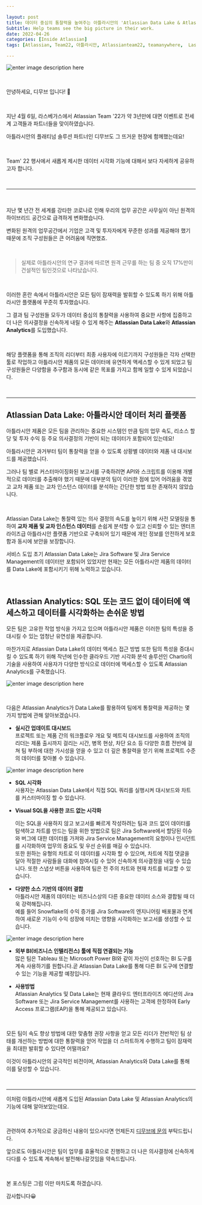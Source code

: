 ```yaml
---

layout: post
title: 데이터 중심의 통찰력을 높여주는 아틀라시안의 'Atlassian Data Lake & Atlassian Analytics'를 소개합니다.
Subtitle: Help teams see the big picture in their work.
date: 2022-04-26
categories: [Inside Atlassian]
tags: [Atlassian, Team22, 아틀라시안, Atlassianteam22, teamanywhere,  Lasvegas, 아틀라시안컨퍼런스, postcovid, datalake, atlassiananlytics, team22keynote, dataanalytics, altassiancloud]

---
```



![enter image description here](https://3kllhk1ibq34qk6sp3bhtox1-wpengine.netdna-ssl.com/wp-content/uploads/2022/03/image-20220309-183113-1536x747.png)

<br/>

안녕하세요, 디무브 입니다! 🎈

<br/>

지난 4월 6일, 라스베가스에서 Atlassian Team '22가 약 3년만에 대면 이벤트로 전세계 고객들과 파트너들을 맞이하였습니다.

아틀라시안의 플래티넘 솔루션 파트너인 디무브도 그 뜨거운 현장에 함께했는데요!

<br/>

Team' 22 행사에서 새롭게 제시한 데이터 시각화 기능에 대해서 보다 자세하게 공유하고자 합니다. 

<br/>

---

<br/>

지난 몇 년간 전 세계를 강타한 코로나로 인해 우리의 업무 공간은 사무실이 아닌 원격의 하이브리드 공간으로 급격하게 변화했습니다.

변화된 원격의 업무공간에서 기업은 고객 및 투자자에게 꾸준한 성과를 제공해야 했기 때문에 조직 구성원들은 큰 어려움에 직면했죠.

<br/>

> 실제로 아틀라시안의 연구 결과에 따르면 원격 근무를 하는 팀 중 오직 17%만이 건설적인 팀인것으로 나타났습니다.

<br/>

이러한 혼란 속에서 아틀라시안은 모든 팀이 잠재력을 발휘할 수 있도록 하기 위해 아틀라시안 플랫폼에 꾸준히 투자했습니다.

그 결과 팀 구성원들 모두가 데이터 중심의 통찰력을 사용하여 중요한 사항에 집중하고 더 나은 의사결정을 신속하게 내릴 수 있게 해주는 **Atlassian Data Lake**와 **Atlassian Analytics**를 도입했습니다.

<br/>

해당 플랫폼을 통해 조직의 리더부터 최종 사용자에 이르기까지 구성원들은 각자 선택한 툴로 작업하고 아틀라시안 제품의 모든 데이터에 유연하게 액세스할 수 있게 되었고 팀 구성원들은 다양함을 추구함과 동시에 같은 목표를 가지고 함께 일할 수 있게 되었습니다.

<br/>

---

## **Atlassian Data Lake: 아틀라시안 데이터 처리 플랫폼**

아틀라시안 제품은 모든 팀을 관리하는 중요한 시스템인 만큼 팀의 업무 속도, 리소스 할당 및 투자 수익 등 주요 의사결정의 기반이 되는 데이터가 포함되어 있는데요!

아틀라시안은 과거부터 팀이 통찰력을 얻을 수 있도록 상황별 데이터와 제품 내 대시보드를 제공했습니다.

그러나 팀 별로 커스터마이징화된 보고서를 구축하려면 API와 스크립트를 이용해 개별적으로 데이터를 추출해야 했기 때문에 대부분의 팀이 이러한 점에 있어 어려움을 겪었고 교차 제품 또는 교차 인스턴스 데이터를 분석하는 간단한 방법 또한 존재하지 않았습니다.

<br/>

Atlassian Data Lake는 통찰력 있는 의사 결정의 속도를 높이기 위해 사전 모델링을 통하여 **교차 제품 및 교차 인스턴스 데이터**를 손쉽게 분석할 수 있고 신뢰할 수 있는 엔터프라이즈급 아틀라시안 플랫폼 기반으로 구축되어 있기 때문에 개인 정보를 안전하게 보호함과 동시에 보안을 보장합니다.

서비스 도입 초기 Atlassian Data Lake는 Jira Software 및 Jira Service Management의 데이터만 포함되어 있었지만 현재는 모든 아틀라시안 제품의 데이터를 Data Lake에 포함시키기 위해 노력하고 있습니다.

<br/>

## **Atlassian Analytics: SQL 또는 코드 없이 데이터에 액세스하고 데이터를 시각화하는 손쉬운 방법**

모든 팀은 고유한 작업 방식을 가지고 있으며 아틀라시안 제품은 이러한 팀의 특성을 증대시킬 수 있는 엄청난 유연성을 제공합니다.

마찬가지로 Atlassian Data Lake의 데이터 액세스 접근 방법 또한 팀의 특성을 증대시킬 수 있도록 하기 위해 작년에 인수한 클라우드 기반 시각화 분석 솔루션인 Chartio의 기술을 사용하여 사용자가 다양한 방식으로 데이터에 액세스할 수 있도록 Atlassian Analytics를 구축했습니다.

![enter image description here](https://3kllhk1ibq34qk6sp3bhtox1-wpengine.netdna-ssl.com/wp-content/uploads/2022/03/5364dc3a-08dd-4b01-9590-aa0bc7488a6d.png)


<br/>

다음은 Atlassian Analytics가 Data Lake를 활용하여 팀에게 통찰력을 제공하는 몇 가지 방법에 관해 알아보겠습니다.

-   **실시간 업데이트 대시보드**  
    프로젝트 또는 제품 간의 워크플로우 개요 및 메트릭 대시보드를 사용하여 조직의 리더는 제품 출시까지 걸리는 시간, 병목 현상, 차단 요소 등 다양한 흐름 전반에 걸쳐 팀 부하에 대한 가시성을 얻을 수 있고 더 깊은 통찰력을 얻기 위해 프로젝트 수준의 데이터를 찾아볼 수 있습니다.

![enter image description here](https://3kllhk1ibq34qk6sp3bhtox1-wpengine.netdna-ssl.com/wp-content/uploads/2022/03/320633b5-718c-4be2-b12a-65855309d2f6.png)

-   **SQL 시각화**  
    사용자는 Atlassian Data Lake에서 직접 SQL 쿼리를 실행시켜 대시보드와 차트를 커스터마이징 할 수 있습니다.
    

-   **Visual SQL을 사용한 코드 없는 시각화**
    
    이는 SQL을 사용하지 않고 보고서를 빠르게 작성하려는 팀과 코드 없이 데이터를 탐색하고 차트를 만드는 팀을 위한 방법으로 팀은 Jira Software에서 할당된 이슈와 버그에 대한 데이터를 가져와 Jira Service Management의 요청이나 인시던트를 시각화하여 업무의 중요도 및 우선 순위를 매길 수 있습니다.  
    또한 원하는 유형의 차트로 이 데이터를 시각화 할 수 있으며, 차트에 직접 댓글을 달아 적절한 사람들을 대화에 참여시킬 수 있어 신속하게 의사결정을 내릴 수 있습니다. 
    또한 스냅샷 버튼을 사용하여 팀은 전 주의 차트와 현재 차트를 비교할 수 있습니다.


-   **다양한 소스 기반의 데이터 결합**  
    아틀라시안 제품의 데이터는 비즈니스상의 다른 중요한 데이터 소스와 결합될 때 더욱 강력해집니다.  
    예를 들어 Snowflake의 수익 증가를 Jira Software의 엔지니어링 배포물과 연계하여 새로운 기능이 수익 성장에 미치는 영향을 시각화하는 보고서를 생성할 수 있습니다.


![enter image description here](https://3kllhk1ibq34qk6sp3bhtox1-wpengine.netdna-ssl.com/wp-content/uploads/2022/03/0119c93d-29dd-417e-85a4-1ea23945cb9f.png)

-   **외부 BI(비즈니스 인텔리전스) 툴에 직접 연결되는 기능**  
    많은 팀은 Tableau 또는 Microsoft Power BI와 같이 자신이 선호하는 BI 도구를 계속 사용하기를 원합니다.곧 Atlassian Data Lake를 통해 다른 BI 도구에 연결할 수 있는 기능을 제공할 예정입니다.
    

-   **사용방법**  
    Atlassian Analytics 및 Data Lake는 현재 클라우드 엔터프라이즈 에디션의 Jira Software 또는 Jira Service Management를 사용하는 고객에 한정하여 Early Access 프로그램(EAP)을 통해 제공되고 있습니다.

<br/>

모든 팀이 속도 향상 방법에 대한 맞춤형 권장 사항을 얻고 모든 리더가 전반적인 팀 상태를 개선하는 방법에 대한 통찰력을 얻어 작업을 더 스마트하게 수행하고 팀이 잠재력을 최대한 발휘할 수 있다면 어떨까요?

이것이 아틀라시안의 궁극적인 비전이며, Atlassian Analytics와 Data Lake를 통해 이를 달성할 수 있습니다.

<br/>

---

이처럼 아틀라시안에 새롭게 도입된 Atlassian Data Lake 및 Atlassian Analytics의 기능에 대해 알아보았는데요.

<br/>

관련하여 추가적으로 궁금하신 내용이 있으시다면 언제든지 [디무브에 문의](http://dmove.co.kr/contact-us/quote-service-inquiry) 부탁드립니다.

앞으로도 아틀라시안은 팀이 업무를 효율적으로 진행하고 더 나은 의사결정에 신속하게 다다를 수 있도록 계속해서 발전해나갈것임을 약속드립니다.

<br/>

본 포스팅은 그럼 이만 마치도록 하겠습니다.

감사합니다😀
